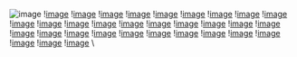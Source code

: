 ![image](HM_Progress_talk_Dec2024\Slide1.JPG) 
 \![image](HM_Progress_talk_Dec2024\Slide2.JPG) 
 \![image](HM_Progress_talk_Dec2024\Slide3.JPG) 
 \![image](HM_Progress_talk_Dec2024\Slide4.JPG) 
 \![image](HM_Progress_talk_Dec2024\Slide5.JPG) 
 \![image](HM_Progress_talk_Dec2024\Slide6.JPG) 
 \![image](HM_Progress_talk_Dec2024\Slide7.JPG) 
 \![image](HM_Progress_talk_Dec2024\Slide8.JPG) 
 \![image](HM_Progress_talk_Dec2024\Slide9.JPG) 
 \![image](HM_Progress_talk_Dec2024\Slide10.JPG) 
 \![image](HM_Progress_talk_Dec2024\Slide11.JPG) 
 \![image](HM_Progress_talk_Dec2024\Slide12.JPG) 
 \![image](HM_Progress_talk_Dec2024\Slide13.JPG) 
 \![image](HM_Progress_talk_Dec2024\Slide14.JPG) 
 \![image](HM_Progress_talk_Dec2024\Slide15.JPG) 
 \![image](HM_Progress_talk_Dec2024\Slide16.JPG) 
 \![image](HM_Progress_talk_Dec2024\Slide17.JPG) 
 \![image](HM_Progress_talk_Dec2024\Slide18.JPG) 
 \![image](HM_Progress_talk_Dec2024\Slide19.JPG) 
 \![image](HM_Progress_talk_Dec2024\Slide20.JPG) 
 \![image](HM_Progress_talk_Dec2024\Slide21.JPG) 
 \![image](HM_Progress_talk_Dec2024\Slide22.JPG) 
 \![image](HM_Progress_talk_Dec2024\Slide23.JPG) 
 \![image](HM_Progress_talk_Dec2024\Slide24.JPG) 
 \![image](HM_Progress_talk_Dec2024\Slide25.JPG) 
 \![image](HM_Progress_talk_Dec2024\Slide26.JPG) 
 \![image](HM_Progress_talk_Dec2024\Slide27.JPG) 
 \![image](HM_Progress_talk_Dec2024\Slide28.JPG) 
 \![image](HM_Progress_talk_Dec2024\Slide29.JPG) 
 \![image](HM_Progress_talk_Dec2024\Slide30.JPG) 
 \![image](HM_Progress_talk_Dec2024\Slide31.JPG) 
 \![image](HM_Progress_talk_Dec2024\Slide32.JPG) 
 \![image](HM_Progress_talk_Dec2024\Slide33.JPG) 
 \